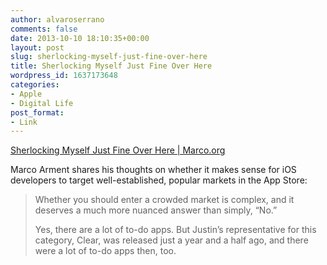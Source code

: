 ```yaml
---
author: alvaroserrano
comments: false
date: 2013-10-10 18:10:35+00:00
layout: post
slug: sherlocking-myself-just-fine-over-here
title: Sherlocking Myself Just Fine Over Here
wordpress_id: 1637173648
categories:
- Apple
- Digital Life
post_format:
- Link
---
```


[Sherlocking Myself Just Fine Over Here | Marco.org](http://www.marco.org/2013/10/08/sherlocking-myself)

Marco Arment shares his thoughts on whether it makes sense for iOS developers to target well-established, popular markets in the App Store:



<blockquote>Whether you should enter a crowded market is complex, and it deserves a much more nuanced answer than simply, “No.”

Yes, there are a lot of to-do apps. But Justin’s representative for this category, Clear, was released just a year and a half ago, and there were a lot of to-do apps then, too.</blockquote>
